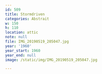 ```yaml
---
id: 509
title: Stormdriven
categories: Abstrait
w: 150
h: 110
location: attic
note: null
file: IMG_20190519_205047.jpg
year: '1960'
year_start: 1960
year_end: null
image: /static/img/IMG_20190519_205047.jpg

---
```

